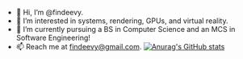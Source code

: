 - 👋 Hi, I’m @findeevy.
- 👀 I’m interested in systems, rendering, GPUs, and virtual reality.
- 🌱 I’m currently pursuing a BS in Computer Science and an MCS in Software Engineering! 
- 📫 Reach me at findeevy@gmail.com.
[![Anurag's GitHub stats](https://github-readme-stats.vercel.app/api?username=findeevy)](https://github.com/anuraghazra/github-readme-stats)
